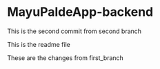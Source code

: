 # MayuPaldeApp-backend
This is the second commit from second branch

This is the readme file


These are the changes from first_branch 
